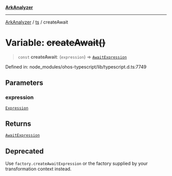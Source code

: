 [**ArkAnalyzer**](../../../../README.md)

***

[ArkAnalyzer](../../../../globals.md) / [ts](../README.md) / createAwait

# Variable: ~~createAwait()~~

> `const` **createAwait**: (`expression`) => [`AwaitExpression`](../interfaces/AwaitExpression.md)

Defined in: node\_modules/ohos-typescript/lib/typescript.d.ts:7749

## Parameters

### expression

[`Expression`](../interfaces/Expression.md)

## Returns

[`AwaitExpression`](../interfaces/AwaitExpression.md)

## Deprecated

Use `factory.createAwaitExpression` or the factory supplied by your transformation context instead.
